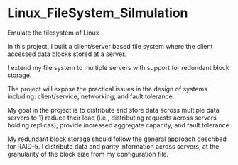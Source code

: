 # Linux_FileSystem_Silmulation
Emulate the filesystem of Linux 

In this project, I built a client/server based file system where the client accessed data blocks stored at a server. 


I extend my file system to multiple servers with support for redundant block storage. 


The project will expose the practical issues in the design of systems including: client/service, networking, and fault tolerance.
 
 
My goal in the project is to distribute and store data across multiple data servers to 1) reduce their load (i.e., distributing requests across servers holding replicas), provide increased aggregate capacity, and fault tolerance. 


My redundant block storage should follow the general approach described for RAID-5. I distribute data and parity information across servers, at the granularity of the block size from my configuration file. 

